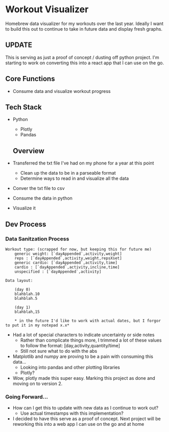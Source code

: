 # Workout Visualizer
Homebrew data visualizer for my workouts over the last year. Ideally I want to build this out to continue to take in future data and display fresh graphs.

## UPDATE
This is serving as just a proof of concept / dusting off python project. I'm starting to work on converting this into a react app that I can use on the go.

## Core Functions
* Consume data and visualize workout progress


## Tech Stack
* Python
    - Plotly
    - Pandas


    ## Overview
* Transferred the txt file I've had on my phone for a year at this point
    - Clean up the data to be in a parseable format
    - Determine ways to read in and visualize all the data
* Conver the txt file to csv
* Consume the data in python
* Visualize it


## Dev Process 

### Data Sanitzation Process
```
Workout type: (scrapped for now, but keeping this for future me)
    generic weight: [`dayAppended`,activity,weight]
    reps : [`dayAppended`,activity,weight,repsXset]
    generic cardio: [`dayAppended`,activity,time]
    cardio : [`dayAppended`,activity,incline,time]
    unspecified : [`dayAppended`,activity]

Data layout:
    
    (day 0)
    blahblah.10
    blahblah.5

    (day 1)
    blahblah,15

    * in the future I'd like to work with actual dates, but I forgor to put it in my notepad x.x*
```
* Had a lot of special characters to indicate uncertainty or side notes
    - Rather than complicate things more, I trimmed a lot of these values to follow the format: [day,activity,quantity/time]
    - Still not sure what to do with the abs 
* Matplotlib and numpy are proving to be a pain with consuming this data...
    - Looking into pandas and other plotting libraries
    - Plotly?
* Wow, plotly made this super easy. Marking this project as done and moving on to version 2.


### Going Forward...
* How can I get this to update with new data as I continue to work out?
    - Use actual timestamps with this implementation?
* I decided to have this serve as a proof of concept. Next project will be reworking this into a web app I can use on the go and at home